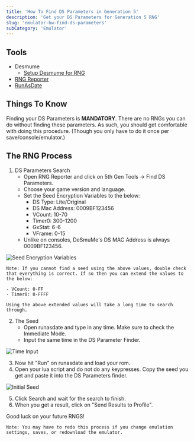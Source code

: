 ```yaml
---
title: 'How To Find DS Parameters in Generation 5'
description: 'Get your DS Parameters for Generation 5 RNG'
slug: 'emulator-bw-find-ds-parameters'
subCategory: 'Emulator'
---
```


## Tools

- Desmume
  - [Setup Desmume for RNG](https://www.pokemonrng.com/desmume-setup)
- [RNG Reporter](https://github.com/Admiral-Fish/RNGReporter/releases)
- [RunAsDate](https://runasdate.en.softonic.com/)

## Things To Know

Finding your DS Parameters is **MANDATORY**. There are no RNGs you can do without finding these parameters. As such, you should get comfortable with doing this procedure. (Though you only have to do it once per save/console/emulator.)

## The RNG Process

1. DS Parameters Search
   - Open RNG Reporter and click on 5th Gen Tools -> Find DS Parameters.
   - Choose your game version and language.
   - Set the Seed Encryption Variables to the below:
     - DS Type: Lite/Original
     - DS Mac Address: 0009BF123456
     - VCount: 10-70
     - Timer0: 300-1200
     - GxStat: 6-6
     - VFrame: 0-15
   - Unlike on consoles, DeSmuMe's DS MAC Address is always 0009BF123456.

![Seed Encryption Variables](../../images/Black-and-White/Parameters/Setup.png)

```
Note: If you cannot find a seed using the above values, double check that everything is correct. If so then you can extend the values to the below:

- VCount: 0-FF
- Timer0: 0-FFFF

Using the above extended values will take a long time to search through.
```

2. The Seed
   - Open runasdate and type in any time. Make sure to check the Immediate Mode.
   - Input the same time in the DS Parameter Finder.

![Time Input](../../images/Black-and-White/Parameters/Time.png)

3. Now hit "Run" on runasdate and load your rom.
4. Open your lua script and do not do any keypresses. Copy the seed you get and paste it into the DS Parameters finder.

![Initial Seed](../../images/Black-and-White/Parameters/Seed.png)

5. Click Search and wait for the search to finish.
6. When you get a result, click on "Send Results to Profile".

Good luck on your future RNGS!

```
Note: You may have to redo this process if you change emulation settings, saves, or redownload the emulator.
```
